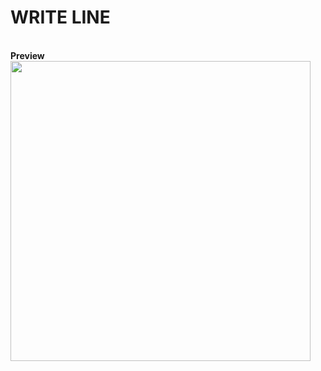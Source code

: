 # WRITE LINE
<br/><strong>Preview</strong><br/>
<img src="http://cdn.unydevelopernetwork.com/github/arduino-lcd/photo6165637158312978468.jpg" width="480">
